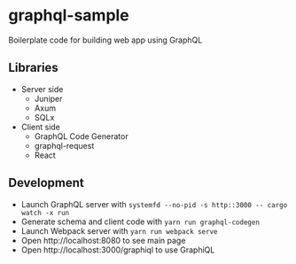# graphql-sample
Boilerplate code for building web app using GraphQL

## Libraries
- Server side
    - Juniper
    - Axum
    - SQLx
- Client side
    - GraphQL Code Generator
    - graphql-request
    - React

## Development
- Launch GraphQL server with `systemfd --no-pid -s http::3000 -- cargo watch -x run`
- Generate schema and client code with `yarn run graphql-codegen`
- Launch Webpack server with `yarn run webpack serve`
- Open http://localhost:8080 to see main page
- Open http://localhost:3000/graphiql to use GraphiQL
